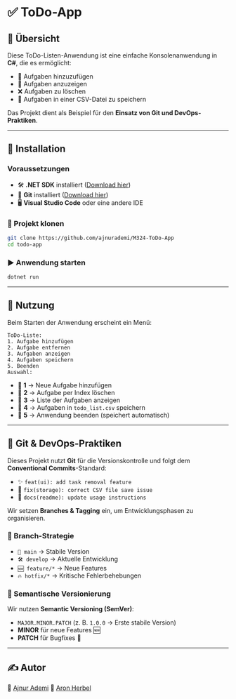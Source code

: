 # ✅ ToDo-App

## 📌 Übersicht
Diese ToDo-Listen-Anwendung ist eine einfache Konsolenanwendung in **C#**, die es ermöglicht:
- 📝 Aufgaben hinzuzufügen
- 👀 Aufgaben anzuzeigen
- ❌ Aufgaben zu löschen
- 💾 Aufgaben in einer CSV-Datei zu speichern

Das Projekt dient als Beispiel für den **Einsatz von Git und DevOps-Praktiken**.

---

## 🚀 Installation
### Voraussetzungen
- 🛠 **.NET SDK** installiert ([Download hier](https://dotnet.microsoft.com/en-us/download))
- 🔗 **Git** installiert ([Download hier](https://git-scm.com/))
- 🖥 **Visual Studio Code** oder eine andere IDE

### 📂 Projekt klonen
```sh
git clone https://github.com/ajnurademi/M324-ToDo-App
cd todo-app
```

### ▶ Anwendung starten
```sh
dotnet run
```

---

## 🎯 Nutzung
Beim Starten der Anwendung erscheint ein Menü:
```
ToDo-Liste:
1. Aufgabe hinzufügen
2. Aufgabe entfernen
3. Aufgaben anzeigen
4. Aufgaben speichern
5. Beenden
Auswahl:
```

- 🔹 **1** → Neue Aufgabe hinzufügen
- 🔹 **2** → Aufgabe per Index löschen
- 🔹 **3** → Liste der Aufgaben anzeigen
- 🔹 **4** → Aufgaben in `todo_list.csv` speichern
- 🔹 **5** → Anwendung beenden (speichert automatisch)

---

## 🔄 Git & DevOps-Praktiken
Dieses Projekt nutzt **Git** für die Versionskontrolle und folgt dem **Conventional Commits**-Standard:
- ✨ `feat(ui): add task removal feature`
- 🐛 `fix(storage): correct CSV file save issue`
- 📖 `docs(readme): update usage instructions`

Wir setzen **Branches & Tagging** ein, um Entwicklungsphasen zu organisieren.

### 🌱 Branch-Strategie
- `🚀 main` → Stabile Version
- `🛠 develop` → Aktuelle Entwicklung
- `🆕 feature/*` → Neue Features
- `🔥 hotfix/*` → Kritische Fehlerbehebungen

### 🔢 Semantische Versionierung
Wir nutzen **Semantic Versioning (SemVer)**:
- `MAJOR.MINOR.PATCH` (z. B. `1.0.0` → Erste stabile Version)
- **MINOR** für neue Features 🆕
- **PATCH** für Bugfixes 🐞

---

## ✍ Autor
🔗 [Ajnur Ademi](https://github.com/ajnurademi)
🔗 [Aron Herbel](https://github.com/aronherbel)
